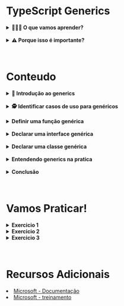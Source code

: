 # TypeScript Generics
<details>
  <summary><strong> 🤷🏽‍♀️ O que vamos aprender?</strong></summary>
  <br>
  <p>
   Aqui você vai aprender sobre o generics do TybeScript, sua importância, e os contextos em que ele pode ser aplicado. 
  </p>
  <lu>
    <H3>Você sera capaz de:</H3>    
    <li> Identificar casos de uso para genéricos. </li>
    <li> Definir uma função genérica. </li>
    <li> Declarar uma interface genérica. </li>
    <li> Declarar uma classe genérica </li>
    <li> Entender o conceito de Type Constraints  </li>
  </lu>
</details>
<br>
<details>
  <summary><strong> ⚠️ Porque isso é importante? </strong></summary>
  <br>
  <lu>    
      <li> Fornecer mais flexibilidade ao trabalhar com tipos. </li>
      <li> Permitir a reutilização de código.</li>
      <li> Reduzir a necessidade de usar o tipo any </li>
  </lu>     
</details>
<br>
<br>
<h1>Conteudo</h1>
<details>
  <summary><strong> 🔰 Introdução ao generics </strong></summary>
  <br>
  <p>De acordo com a documentação “Os genéricos são modelos de código que você pode definir e reutilizar em toda a base de código. Eles fornecem uma forma de informar a funções, classes ou interfaces que tipo você deseja usar ao chamá-las.”. </p>
  <p>Para entender melhor, você pode fazer uma analogia com as figuras a baixo onde a chave representa a funções, classes ou interfaces, e a ponta representa o tipo do dado.</p>
  <p>
    <img src="https://raw.githubusercontent.com/DaniloRamalhoSilva/Generics_TypeScript/master/imagens/kitFerramenta.png" width="350" alt="kit chave">
    <img src="https://raw.githubusercontent.com/DaniloRamalhoSilva/Generics_TypeScript/master/imagens/chaveMultiUso.png" width="350" alt="chave multi uso">
  </p>
  <p>Na imagem 1, sem o uso do generic você precisaria de varias funções, classes ou interfaces, uma para cada tipo de dado. Já na imagem 2, com o uso do generics você precisaria apenas de uma funções, classes ou interfaces e o tipo do dado seri informado apenas quando ela for utilizada. </p>

</details>
<br>
<details>
  <summary><strong> 🕵️ Identificar casos de uso para genéricos </strong></summary>
  <br>
  <p>Quando a  funções, classes ou interfaces, for igual, mudando apenas o seu tipo, podemos refatorar usando o generics e informar o tipo apenas quando ela for chamada.</p>

</details>
<br>
<details>
  <summary><strong> Definir uma função genérica </strong></summary>
  <br>
  <p>Para entendermos como definir uma função generic vamos imaginar que precisamos de uma função simples que receba um parâmetro e o retorna.
  </p>
  <p>Pensando no uso do typeScripte precisaríamos criar uma função do tipo any, o que não e recomendado.</p>
 
  ```typescript
    function semGenerics (param: any): any {
			return param;
		}
  ```
  <br>
  <p>ou varias funçoes, uma para cada tipo de dado, o que deixaria o projeto maior e mais complexo.
  </p>

  ```typescript
    function semGenericsNunber(param: number): number {
			return param;
	  }
    
		function semGenericsString(param: string): string {
			return param;
	  }
  ```
  <p>Mas com o uso do generics sus problemas acabaram!</p> 
	<p>Podemos definir uma função generica e informar o seu tipo apenas quando a mesma for utilizada.</p>

  ```typescript
    function comGenerics<T>(param: T): T {
		  return param;
	  }
	  
    comGenerics<number>(2);
		comGenerics<string>(“Olá mundo”);
  ```
  <p>Repare que o T entre os colchetes angulares (<>) recebe um tipo quando a função e chamada e atribui esse tipo a letra T do parâmetro e do retorno da função.</p>

  <p>
    <img src="https://raw.githubusercontent.com/DaniloRamalhoSilva/Generics_TypeScript/master/imagens/InjecaoTipo.png" width="450" alt="injeção Tipo">
  </p>

</details>
<br>
<details>
  <summary><strong> Declarar uma interface genérica </strong></summary>
  <br>
  <p>Para entendermos o uso de uma interface genérica vamos imaginar que precisamos de uma função que filtra um Id em um arrey de ids, sendo que essa função sirva tanto para ids do tipo string, quanto para ids do tipo number.</p>
  <p>Como seria isso?</p>
  <p>Primeiro vamos criar uma função generic como aprendemos anteriormente, mas agora com dois parâmetros, um id e um arrey de ids.</p>

  ```typescript
    function filterById<T>(id: T, dataIds: Array<T>): T {
      const mmatcheId = dataIds.filter(dataId => dataId.id === id)
      return mmatcheId[0];
    }
    onsole.log(filterById<number>(4, [1, 2, 3, 4, 10 ]));
    // 4
  ```
  <p>Agora que temos nossa função funcionando vamos substituir esse array genérico por um mais especifico usando uma interface.</p>
  
  ```typescript
    interface Data <T> {
      id: T;
      nome: string;
    }

    const dataIdNunber = [
      {id: 1, nome: 'bola'},
      {id: 2, nome: 'carrinho'},
      {id: 3, nome: 'boneca'},
      {id: 10, nome: 'lego'},
    ]

    const dataIdString = [
      {id: 'bola', nome: 'bola'},
      {id: 'carrinho', nome: 'carrinho'},
      {id: 'boneca', nome: 'boneca'},
      {id: 'lego', nome: 'lego'},
    ]

    function filterById<T>(id: T, dataIds: Data<T>[]): Data<T> {
      const mmatcheId = dataIds.filter(dataId => dataId.id === id)
      return mmatcheId[0];
    }

    console.log(filterById<number>(10, dataIdNunber)); 
    // { id: 10, nome: 'lego' }
    console.log(filterById<string>('boneca', dataIdString)); 
    // { id: 'boneca', nome: 'boneca' }

  ```

  <p>Repare que nossa função mesmo usando uma interface, funciona tanto com ids do tipo string quanto do tipo number, porem ainda temos um pequeno problema, nossa interface generica ficou generica de mais podendo ser de qualquer tipo, sendo assim podemos resolver este problema usando o conceito de Type Constraints, restringindo nossos tipos de acordo com o que queremos.</p>
  <p>Para isso basta usar a palavra reservada “extends” depois do “T” e os tipo que queremos que o nosso “T” aceite, no nosso caso, string ou number.</P>
  <p>E nosso código ficara desta forma:</p>

  ```typescript
    interface Data <T extends string | number> {
      id: T;
      nome: string;
    }

    const dataIdNunber = [
      {id: 1, nome: 'bola'},
      {id: 2, nome: 'carrinho'},
      {id: 3, nome: 'boneca'},
      {id: 10, nome: 'lego'},
    ]

    const dataIdString = [
      {id: 'bola', nome: 'bola'},
      {id: 'carrinho', nome: 'carrinho'},
      {id: 'boneca', nome: 'boneca'},
      {id: 'lego', nome: 'lego'},
    ]

    function filterById<T extends string | number>(id: T, dataIds: Data<T>[]): Data<T> {
      const mmatcheId = dataIds.filter(dataId => dataId.id === id)
      return mmatcheId[0];
    }

  ```

</details>
<br>
<details>
  <summary><strong> Declarar uma classe genérica </strong></summary>
  <br>
  <p>Agora que já sabemos como definir e declarar funções e interfaces genéricas, fica mais fácil entendermos como usar classe genérica.</p>
  <p>No exemplo a seguir iremos implementar uma classe com apenas um método que recebe dois parâmetros e printa o tipo de cada um deles no console. </p>

  ```typescript
    class GenericClass<T> {
      public PrintTypeOf = (param1: T, param2: T) => {
        console.log(`${param1} é do tipo ${typeof param1}`);
        console.log(`${param2} é do tipo ${typeof param2}`);
      }
    }
    const myGenericNumber = new GenericClass<number>();
    const myGenericString = new GenericClass<string>();

    myGenericNumber.typeOf(5, 6);
    // 5 é do tipo number
    // 6 é do tipo number

    myGenericString.typeOf("olá", "mundo");
    // olá é do tipo string
    // mundo é do tipo string
  ```
  <p>Repare que passamos o tipo dos parâmetros do método PrintTypeOf apenas quando a classe foi instanciada, e o tipo foi atribuído aos parâmetros por meio da letra T, e ao chamarmos o método, o typeScript nos “obriga” a usarmos dois parâmetros do tipo string.</p>
  <p>Mas e se precisássemos de mais de um tipo genérico, sera que tem como?</p>
  <p>A resposta e Simm!!!</p>
  <p>Podemos passar quantos tipos precisarmos entre os colchetes angulares (<>), porexemple, função<Tipo1, Tipo2, Tipo3, ...>(). Isso pode ser comparado aos colchetes do javaScrip, função(paranmetro1, parametro2, parametro3, ...)</p>

  ```typescript
    class GenericClass<T, U> {
      public typeOf = (param1: T, param2: U) =>{
        console.log(`${param1} é do tipo ${typeof param1}`);
        console.log(`${param2} é do tipo ${typeof param2}`);
      }
    }
    const myGeneric = new GenericClass<number, string>();
    myGeneric.typeOf(5, 'ola');
    // 5 é do tipo number
    // ola é do tipo string

  ```
  <p>Neste caso além da letra T entre os colchetes angulares (<>) também temos a letra U, assim podemos passar um tipo para cada “letra” e atribuir estes tipos aos parâmetros do método "PrintTypeOf"<br>
  T =  number <br>
  U =  string</p>

  <p>
    <img src="https://raw.githubusercontent.com/DaniloRamalhoSilva/Generics_TypeScript/master/imagens/InjecaoTipo2.png" width="550" alt="injeção Tipo">
  </p>


</details>
<br>
<details>
  <summary><strong> Entendendo generics na pratica </strong></summary>
  <br>
  <p>Agora você deve estar se perguntando, “Beleza, já sei para que serve e quando devo utilizar, mas como eu faço isso na pratica?”.</p>
  <p>"Bora codar" que te explico!</p> 
  <p>Para aplicarmos o que aprendemos e fixar o conhecimento vamos refatorar o codigo a seguir.</p>

  - <h2><b>Aplicação sem generics</b></h2>
  <p>Estrutura do projeto <br>
  src <br>
  |_ data.ts<br>
  |_ index.ts<br>
  |_ Product.ts<br>
  |_ User.ts</p>
  <br>
  <p>No arquivo “Data.ts” temos dois arreys de objetos “dataUser” e “dataProduct” que vão simular o baco de dados.</p>

  ```typescript
    // Data.ts
    export const dataUser = [
      {id: 1, nome: 'Maria'},
      {id: 2, nome: 'João'},
      {id: 3, nome: 'Pedro'},
      {id: 10, nome: 'Gloria'},
    ]

    export const dataProduct = [
      {id: '7891', descrição: 'bola'},
      {id: '7892', descrição: 'carrinho'},
      {id: '7893', descrição: 'boneca'},
      {id: '7894', descrição: 'lego'},
    ]
  ```
  <br>
  <p>No arquivo “Product.ts” temos uma interface “IProduct” e a classe “Product” com alguns metodos que simula a inserção (create), consulta por id (getById) e consulta todos os produtos (getAll);</p>

   ```typescript
    // Product.ts
    export interface Iproduct{
      id: string;
      descrição: string;
    }

    export default class Product {
      public create = (produto: Iproduct, data: Iproduct[]): Iproduct => {
        data.push(produto);
        return produto;
      }

      public getById = (id: string, data: Iproduct[]): Iproduct => {
        return data.filter((d) => id === d.id )[0];
      }

      public getAll = (data: Iproduct[]) => {
        return data;
      }
    } 
  ```
  <br>
  <p>No arquivo “User.ts” temos uma interface “IUser” e a classe “User” com alguns metodos que simula a inserção (create), consulta por id (getById) e consulta todos os usuarios (getAll);</p>

  ```typescript
    // User.ts
    export interface IUser{
      id: number;
      nome: string;
    }

    export default class User {
      public create = (produto: IUser, data: IUser[]): IUser => {
        data.push(produto);
        return produto;
      }

      public getById = (id: number, data: IUser[]): IUser => {
        return data.filter((d) => id === d.id )[0];
      }

      public getAll = (data: IUser[]) => {
        return data;
      }
    } 
  ```
  <br>
  <p>No arquivo “index.ts”, importamos o nosso “banco de dados” representado pelos arreys “dataUser” e “dataProduct” e importamos as classes “Product” e “User”, para podermos instancialas e testar cada metodo e ver se tudo esta funcionando.</p>

  ```typescript
    // index.ts
    import { dataProduct, dataUser } from './data';

    import User from "./User";
    import Product from "./Product";

    const myUser = new User();
    const myProduct = new Product();

    console.log( myUser.create({id: 11, nome: 'Pati'}, dataUser) );
    // { id: 11, nome: 'Pati' }
    console.log( myUser.getById(2, dataUser) );
    // { id: 2, nome: 'João' }
    console.log( myUser.getAll(dataUser) );
    /* [
      { id: 1, nome: 'Maria' },
      { id: 2, nome: 'João' },
      { id: 3, nome: 'Pedro' },
      { id: 10, nome: 'Gloria' },
      { id: 11, nome: 'Pati' }
    ] */

    console.log( myProduct.create({id: "7899", descrição: 'xadres'}, dataProduct) );
    // { id: '7899', 'descrição': 'xadres' }
    console.log( myProduct.getById('7892', dataProduct) );
    // { id: '7892', 'descrição': 'carrinho' }
    console.log( myProduct.getAll(dataProduct) );
    /* [
      { id: '7891', 'descrição': 'bola' },
      { id: '7892', 'descrição': 'carrinho' },
      { id: '7893', 'descrição': 'boneca' },
      { id: '7894', 'descrição': 'lego' },
      { id: '7899', 'descrição': 'xadres' }
    ] */
  ```
  <p>Agora que tudo esta funcionando vamos começar a refatorar e aplicar os conhecimentos de generics.</p>
  <p>Para isso pademos reparar que os metodos das classes “Product” e “User” são bem parecidos, mudando apenas os tipos e as entidades recebidas e retornadas.</p>

  <p>
    <img src="https://raw.githubusercontent.com/DaniloRamalhoSilva/Generics_TypeScript/master/imagens/comparacaoTipo.png" width="1050" alt="comparando">
  </p>

  <p>Levando isso em consideração podemos então criar uma classe abstrata, implementar os métodos de forma genérica e estender dessa classe para  “Product” e “User”</p>

  - <h2><b>Refatorando com uso de generics</b></h2>
  <p> src <br>
  |_ CRUD.ts<br>
  |_ data.ts<br>
  |_ index.ts<br>
  |_ Product.ts<br>
  |_ User.ts</p>

  <p>No arquivo “CRUD.ts” vamos criar a classe CRUD esperar dois tipos diferentes, um atribuindo a letra “T” que representa o tipo da entidade, e outro a letra “U”, que representa o tipo do id.</p>

  ```typescript
    // CRUD.ts
    export default abstract class CRUD<T , U> {
      public create = (entity: T, data: T[]): T => {
        data.push(entity);
        return entity;
      }

      public getById = (id: U, data: T[]): T => {
        return data.filter((d) => id === d.id )[0];
      }

      public getAll = (data: T[]) => {
        return data;
      }
    }
  ```
  <br>
  <p>O arquivo “Product.ts” sera refatorado, deixando nossa classe “Product” desta forma.</p>

   ```typescript
    // Product.ts
    import CRUD from "./CRUD";

    export interface Iproduct{
      id: string;
      descrição: string;
    }

    export default class Product extends CRUD<Iproduct, string> {} 
  ```
  <br>
  <p>O arquivo  “User.ts” sera refatorada, deixando nossa classe “User” desta forma.</p>

  ```typescript
    // User.ts
    import CRUD from "./CRUD";

    export interface IUser{
      id: number;
      nome: string;
    }

    export default class User extends CRUD<IUser, number> {}  
  ```
  <br>
  <p>O arquivo  “User.ts” sera refatorada, deixando nossa classe “User” desta forma.</p>
  <p>E voala! </p>
  <br>
  <p>A gora podemos extender nossa Classe CRUD para diversas outras entidades e usufluir dos poderes do generics, deixando nosso codigo mais robusto, sem ficar repetindo codigos. Bacana ne?</p>
  <br>
  <p>Agora apenas para fins didáticos e relembrarmos o conceito de Type Constraints, vamos fazer mais uma refatoração a nossa classe CRUD restringindo nossa letra T a apenas receber entidades do tipo “Product” ou do tipo “User”, e restringir a letra U apenas aos tipos number ou string.</p>

  ```typescript
    // CRUD.ts
    import { Iproduct } from "./Product";
    import { IUser } from "./User";

    export default abstract class CRUD<
      T extends IUser | Iproduct, 
      U extends string | number
    > {
      public create = (entity: T, data: T[]): T => {
      data.push(entity);
      return entity;
      }

      public getById = (id: U, data: T[]): T => {
      return data.filter((d) => id === d.id )[0];
      }

      public getAll = (data: T[]) => {
      return data;
      }
    }  
  ```
</details>
<br>
<details>
  <summary><strong> Conclusão </strong></summary>
  <br>
  <p>Hoje aprendemos sobre os generics do typescript, aprendemos Identificar casos de uso para genéricos, a definir uma função e a declarar interfaces e classes genérica.</p>
  <br>
  <p>E com isso podemos perceber que os generics podem deixar nossos códigos menores mais limpos e legíveis sem perder a robustez e confiabilidade do typescript.</p>
  <br>
  <p>Pode parecer meio abstrato no começo, mas você pegará o jeito com a prática 😉. Não hesite em consultar este conteúdo novamente em caso de dúvidas!</p>

</details>
<br>
<br>
<h1>Vamos Praticar!</h1>
<details>
  <summary><strong> Exercicio 1 </strong></summary>
  <br>
  <p>1. Dado o codigo abaixo implemente a funções comparaGeneric de mode que subistutua as funçoes comparaNumber e comparaString<Br> 
  obs. o paremetros da função comparaGeneric devem ser tipados e serem do mesmo tipo para que possam ser comparados corretamente.</p>

  ```typescript
    function comparaNumeros(x: number, y: number): boolean {
      if(x !== y) return true;
      return false;
    }

    function comparaString(x: string, y: string): boolean {
      if(x !== y) return true;
      return false;
    }

    function comparaGeneric(): boolean {
      // implemente esta função 
    }

    console.log(comparaGeneric<number>(3, 3)); // true
    console.log(comparaGeneric<string>('78', '72')); // false    
  ```
</details>
<details>
  <summary><strong> Exercicio 2 </strong></summary>
  <br>
  <p>2. Dado o codigo abaixo refetore a interface IDataId  e a função filterById de modo que a função possa filtra ids do tipo string ou do tipo number;<br>
  Dica: lembrese do conceito de Type Constraints</p>

  ```typescript
    interface IDataId {
      id: number;
      nome: string;
    }

    const produto = [
      {id: "7891", nome: "bola"}, 
      {id: "7892", nome: "carro"}, 
      {id: "7893", nome: "Pipa"}, 
      {id: "7892", nome: "boneca"}
    ]

    const cliente = [
      {id: 1, nome: "Maria"}, 
      {id: 2, nome: "João"}, 
      {id: 10, nome: "Pedro"}, 
      {id: 11, nome: "Larisa"},
    ]

    const filterById = (id: number , data: IDataId[] ) => {
      return data.filter((d) => id === d.id);
    }

    console.log(filterById(2, cliente)); // {id: 2, nome: "João"},
    console.log(filterById("7892", produto )); // {id: "7892", nome: "carro"},    
  ```

</details>
<details>
  <summary><strong> Exercicio 3 </strong></summary>
  <br>
  <p>3. Dado os arreys “produtos” e “clientes” abaixo faça:</p>

  ```typescript
    const produto = [
      {id: "7891", nome: "bola"}, 
      {id: "7892", nome: "carro"}, 
      {id: "7893", nome: "Pipa"}, 
      {id: "7892", nome: "boneca"}
    ]

    const cliente = [
      {id: 1, nome: "Maria"}, 
      {id: 2, nome: "João"}, 
      {id: 10, nome: "Pedro"}, 
      {id: 11, nome: "Larisa"},
    ]
  ```
  - Crie uma classe abstrata “ClassBase”<br>
  - Crie a classe “Cliente” e extenda da classe  “ClassBase”<br>
  - Crie a classe “Produto” e extenda da classe  “ClassBase”<br>
  - O construtor da “ClassBase” deve receber um atributo generico, podendo ser um arrey de clientes ou um arrey de usuarios;<br>
  - O costrutor da classe “Cliente” deve ter o metodo super passando o arrey de clientes;<br>
  - O costrutor da classe “Produto” deve ter o metodo super passando o arrey de produtos;<br>
  - A classe “ClassBase” deve ter os metodos: create, delete, update, getById e getAll<br>
    - O metodos getAll se for chamado por uma instacia da classe “Cliente” deve retornar o arrey de clientes. <br>
      Exemple da chamada:
      ```typescript
        myCliente.getAll()    
      ```
      Exemple de saida:
      ```typescript
        [
          { id: 1, nome: 'Maria' },
          { id: 2, nome: 'João' },
          { id: 10, nome: 'Pedro' },
          { id: 11, nome: 'Larisa' }
        ]    
      ```
    
    - O metodos getById  se for chamado por uma instacia da classe “Cliente” deve receber um parametro do tipo number e retornar um objeto no formato {id: number , nome: string}.
      Exemple da chamada:
      ```typescript
        myCliente.getById(1)    
      ```
      Exemple de saida:
      ```typescript
        { id: 1, nome: 'Maria' }   
      ```
    
    - O metodos create se for chamado por uma instacia da classe “Cliente” deve receber um objeto no formato {id: number , nome: string} e retornar o arrey de clientes atualizada com a inserção.
      Exemple da chamada:
      ```typescript
        myCliente.create({id: 21, nome: 'Fabilo'})    
      ```
      Exemple de saida:
      ```typescript
        [
          { id: 1, nome: 'Maria' },
          { id: 2, nome: 'João' },
          { id: 10, nome: 'Pedro' },
          { id: 11, nome: 'Larisa' },
          { id: 21, nome: 'Fabilo' }
        ]  
      ```
    
    - O metodos delete  se for chamado por uma instacia da classe “Cliente” deve receber um parametro do tipo number e retornar o arrey de clientes atualizado.
      Exemple da chamada:
      ```typescript
        myCliente.delete(1)   
      ```
      Exemple de saida:
      ```typescript
        [
          { id: 2, nome: 'João' },
          { id: 10, nome: 'Pedro' },
          { id: 11, nome: 'Larisa' },
          { id: 21, nome: 'Fabilo' }
        ] 
      ```
    
    - O metodos update se for chamado por uma instacia da classe “Cliente” deve receber dois parametros um do tipo number  e um objeto no formato {id: number , nome: string} e retornar o arrey de clientes atualizado.
      Exemple da chamada:
      ```typescript
        myCliente.update(21, {id: 21, nome: 'Fabio'})   
      ```
      Exemple de saida:
      ```typescript
        [
          { id: 2, nome: 'João' },
          { id: 10, nome: 'Pedro' },
          { id: 11, nome: 'Larisa' },
          { id: 21, nome: 'Fabio' }
        ]
      ```

    - O metodos getAll se for chamado por uma instacia da classe “Produto” deve retornar o arrey de produtos.
      Exemple da chamada:
      ```typescript
        myProduct.getAll()   
      ```
      Exemple de saida:
      ```typescript
        [
          { id: '7891', nome: 'bola' },
          { id: '7892', nome: 'carro' },
          { id: '7893', nome: 'Pipa' },
          { id: '7892', nome: 'boneca' }
        ]
      ```

    - O metodos getById  se for chamado por uma instacia da classe “Produto” deve receber um parametro do tipo string e retornar um objeto no formato {id: string , nome: string} .
      Exemple da chamada:
      ```typescript
        myProduct.getById("7891")   
      ```
      Exemple de saida:
      ```typescript
        { id: '7891', nome: 'bola' }
      ```

    - O metodos create se for chamado por uma instacia da classe “Produto” deve receber um objeto no formato {id: string , nome: string} e retornar o arrey de produtos atualizado com a inserção.
      Exemple da chamada:
      ```typescript
        myProduct.create({id: "7899", nome: 'xadrez'})   
      ```
      Exemple de saida:
      ```typescript
        [
          { id: '7891', nome: 'bola' },
          { id: '7892', nome: 'carro' },
          { id: '7893', nome: 'Pipa' },
          { id: '7892', nome: 'boneca' },
          { id: '7899', nome: 'xadrez' }
        ]
      ```

    - O metodos delete  se for chamado por uma instacia da classe “Produto” deve receber um parametro do tipo string e  retornar o arrey de produtos atualizado.
      Exemple da chamada:
      ```typescript
        myProduct.delete("7891")  
      ```
      Exemple de saida:
      ```typescript
        [
          { id: '7892', nome: 'carro' },
          { id: '7893', nome: 'Pipa' },
          { id: '7892', nome: 'boneca' },
          { id: '7899', nome: 'xadrez' }
        ]
      ```

    - O metodos update se for chamado por uma instacia da classe “Produto” deve receber dois parametros um do tipo string e um objeto no formato {id: string , nome: string} e retornar o arrey de clientes atualizado..
      Exemple da chamada:
      ```typescript
        myProduct.update("7899", {id: "7899", nome: 'Jogo de xadrez'}) 
      ```
      Exemple de saida:
      ```typescript
        [
          { id: '7892', nome: 'carro' },
          { id: '7893', nome: 'Pipa' },
          { id: '7892', nome: 'boneca' },
          { id: '7899', nome: 'Jogo de xadrez' }
        ]
      ```
</details>
<br>
<br>
<h1>Recursos Adicionais</h1>
<lu>
    <li><a href="https://www.typescriptlang.org/docs/handbook/2/generics.html">Microsoft - Documentação</a> </li>
    <li><a href="https://learn.microsoft.com/pt-br/training/modules/typescript-generics/">Microsoft - treinamento</a> </li>
  </lu>
